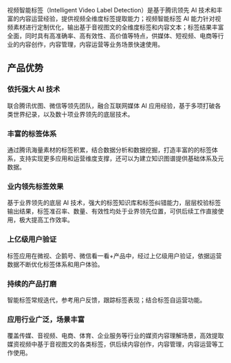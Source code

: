 视频智能标签（Intelligent Video Label Detection）是基于腾讯领先 AI 技术和丰富的内容运营经验，提供视频全维度标签提取能力；视频智能标签 AI 能力针对视频素材进行定制优化，输出基于音视图文的全维度标签和内容文本；标签结果丰富全面，同时具有高准确率、高有效性、高价值等特点，供媒体、短视频、电商等行业的内容创作，内容管理，内容运营等业务场景快速使用。

## 产品优势
### 依托强大 AI 技术
联合腾讯优图、微信等领先团队，融合互联网媒体 AI 应用经验，基于多项打破各类世界纪录，以及数十项业界领先的底层技术。

### 丰富的标签体系
通过腾讯海量素材的标签积累，结合数据分析和数据挖掘，打造丰富的的标签体系，支持实现更多应用和运营维度支撑，还可以为建立知识图谱提供基础体系及元数据。

### 业内领先标签效果
基于业界领先的底层 AI 技术，强大的标签知识库和标签纠错能力，层层校验标签输出结果，标签准召率、数量、有效性均处于业界领先位置，可供后续工作直接使用，极大提高工作效率。

### 上亿级用户验证
标签应用在微视、企鹅号、微信看一看+产品中，经过上亿级用户验证，依据运营数据不断优化标签体系和用户体验。

### 持续的产品打磨
智能标签常规迭代，参考用户反馈，跟踪标签表现；结合标签自运营功能。

### 应用行业广泛，场景丰富
覆盖传媒、音视频、电商、体育、企业服务等行业的媒资内容理解场景，高效提取媒资视频中基于音视图文的各类标签，供后续内容创作，内容管理，内容运营等工作使用。
